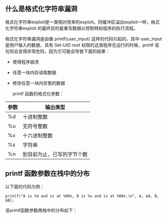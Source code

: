 ## 什么是格式化字符串漏洞
   格式化字符串exploit是一类相对侥幸的exploit。同缓冲区溢出exploit一样，格式化字符串exploit 的最终目的是重写数据以控制特权程序的执行流程。
 
   格式化字符串漏洞是由像 printf(user_input) 这样的代码引起的，其中 user_input 是用户输入的数据，具有 Set-UID root 权限的这类程序在运行的时候，printf 语句将会变得非常危险，因为它可能会导致下面的结果：
* 使得程序崩溃
* 任意一块内存读取数据
* 修改任意一块内存里的数据

    printf 函数的格式化参数：

|参数|输出类型|
|----------|-------------------------------------------------|
|%d|十进制整数|
|%u|无符号整数|
|%x|十六进制整数|
|%s|字符串|
|%n|到目前为止，已写的字节个数|

## printf 函数参数在栈中的分布
以下面的代码为例：
```
printf("A is %d and is at %08x, B is %u and is at %08x.\n", A, &A, B, &B);
```
该printf函数参数再栈中的分布如下：

